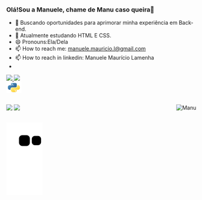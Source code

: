 ### Olá!Sou a Manuele, chame de Manu caso queira👋

- 🔭 Buscando oportunidades para aprimorar minha experiência em Back-end.
- 🌱 Atualmente estudando HTML E CSS.
- 😄 Pronouns:Ela/Dela
- 📫 How to reach me: manuele.mauricio.l@gmail.com
- 📫 How to reach in linkedin: Manuele Maurício Lamenha
- 
<div align="left">
  <a href="https://github.com/Manu3052">
  <img height="180em" src="https://github-readme-stats.vercel.app/api?username=Manu3052&show_icons=true&theme=dark&include_all_commits=true&count_private=true"/>
  <img height="180em" src="https://github-readme-stats.vercel.app/api/top-langs/?username=Manu3052&layout=compact&langs_count=7&theme=dark"/>
</div>
    <img align="center" alt="Manu-Python" height="30" width="40" src="https://raw.githubusercontent.com/devicons/devicon/master/icons/python/python-original.svg">
</div>
  
  ##
 
<div>
  <a href = "mailto:manuele.mauricio.l@gmail.com"><img src="https://img.shields.io/badge/-Gmail-%23333?style=for-the-badge&logo=gmail&logoColor=white" target="_blank"></a>
  <a href="https://www.linkedin.com/in/manuele-maurício-lamenha-99460a216/" target="_blank"><img src="https://img.shields.io/badge/-LinkedIn-%230077B5?style=for-the-badge&logo=linkedin&logoColor=white" target="_blank"><img align="right" alt="Manu" height="120" src="https://picrew.me/image_maker/368645/complete?cd=ulKS0romIS">
</div>
  
  
 ##
  
 <div>

 ![Snake animation](https://github.com/rafaballerini/rafaballerini/blob/output/github-contribution-grid-snake.svg)
    
